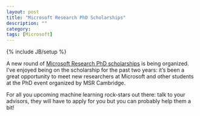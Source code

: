 ```yaml
---
layout: post
title: "Microsoft Research PhD Scholarships"
description: ""
category:
tags: [Microsoft]
---
```

{% include JB/setup %}

A new round of [Microsoft Research PhD scholarships](http://research.microsoft.com/en-us/collaboration/global/apply-europe.aspx) is being organized. I’ve enjoyed being on the scholarship for the past two years: it’s been a great opportunity to meet new researchers at Microsoft and other students at the PhD event organized by MSR Cambridge.

For all you upcoming machine learning rock-stars out there: talk to your advisors, they will have to apply for you but you can probably help them a bit!
